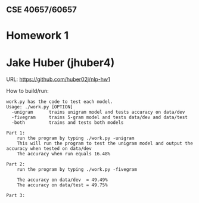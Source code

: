 ## CSE 40657/60657
# Homework 1
# Jake Huber (jhuber4)

URL: https://github.com/huber02j/nlp-hw1

How to build/run:

    work.py has the code to test each model. 
    Usage: ./work.py [OPTION]
      -unigram      trains unigram model and tests accuracy on data/dev
      -fivegram     trains 5-gram model and tests data/dev and data/test
      -both         trains and tests both models

    Part 1:
        run the program by typing ./work.py -unigram
        This will run the program to test the unigram model and output the accuracy when tested on data/dev
        The accuracy when run equals 16.48%

    Part 2:
        run the program by typing ./work.py -fivegram

        The accuracy on data/dev  = 49.49%
        The accuracy on data/test = 49.75%

    Part 3:

